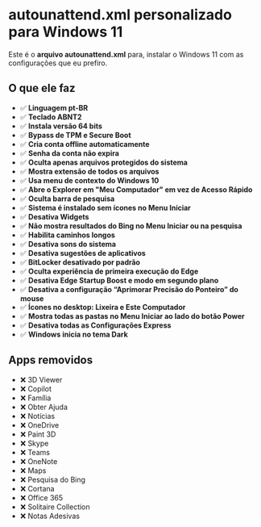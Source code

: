 # autounattend.xml personalizado para Windows 11

Este é o **arquivo autounattend.xml** para, instalar o Windows 11 com as configurações que eu prefiro.

## O que ele faz

- ✅ **Linguagem pt-BR**  
- ✅ **Teclado ABNT2**  
- ✅ **Instala versão 64 bits**  
- ✅ **Bypass de TPM e Secure Boot**  
- ✅ **Cria conta offline automaticamente**  
- ✅ **Senha da conta não expira**  
- ✅ **Oculta apenas arquivos protegidos do sistema**  
- ✅ **Mostra extensão de todos os arquivos**  
- ✅ **Usa menu de contexto do Windows 10**  
- ✅ **Abre o Explorer em "Meu Computador" em vez de Acesso Rápido**  
- ✅ **Oculta barra de pesquisa**  
- ✅ **Sistema é instalado sem ícones no Menu Iniciar**  
- ✅ **Desativa Widgets**  
- ✅ **Não mostra resultados do Bing no Menu Iniciar ou na pesquisa**  
- ✅ **Habilita caminhos longos**  
- ✅ **Desativa sons do sistema**  
- ✅ **Desativa sugestões de aplicativos**  
- ✅ **BitLocker desativado por padrão**  
- ✅ **Oculta experiência de primeira execução do Edge**  
- ✅ **Desativa Edge Startup Boost e modo em segundo plano**  
- ✅ **Desativa a configuração “Aprimorar Precisão do Ponteiro” do mouse**  
- ✅ **Ícones no desktop: Lixeira e Este Computador**  
- ✅ **Mostra todas as pastas no Menu Iniciar ao lado do botão Power**  
- ✅ **Desativa todas as Configurações Express**  
- ✅ **Windows inicia no tema Dark**  


## Apps removidos

- ❌ 3D Viewer  
- ❌ Copilot  
- ❌ Família  
- ❌ Obter Ajuda  
- ❌ Notícias  
- ❌ OneDrive  
- ❌ Paint 3D  
- ❌ Skype  
- ❌ Teams  
- ❌ OneNote  
- ❌ Maps  
- ❌ Pesquisa do Bing  
- ❌ Cortana  
- ❌ Office 365  
- ❌ Solitaire Collection  
- ❌ Notas Adesivas  

